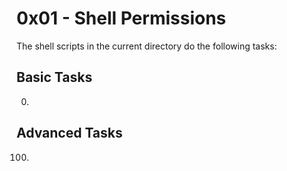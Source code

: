 # 0x01 - Shell Permissions

The shell scripts in the current directory do the following tasks:

## Basic Tasks
0. 

## Advanced Tasks
100. 